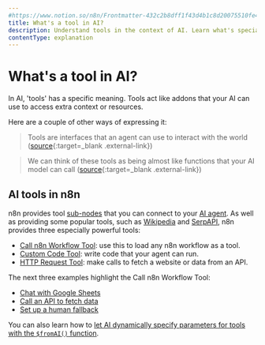 ```yaml
---
#https://www.notion.so/n8n/Frontmatter-432c2b8dff1f43d4b1c8d20075510fe4
title: What's a tool in AI?
description: Understand tools in the context of AI. Learn what's special about tools in n8n.
contentType: explanation
---
```


# What's a tool in AI?

In AI, 'tools' has a specific meaning. Tools act like addons that your AI can use to access extra context or resources.

Here are a couple of other ways of expressing it:

> Tools are interfaces that an agent can use to interact with the world ([source](https://langchain-ai.github.io/langgraphjs/how-tos/tool-calling/){:target=_blank .external-link})

<!--  -->

> We can think of these tools as being almost like functions that your AI model can call ([source](https://www.udemy.com/course/chatgpt-and-langchain-the-complete-developers-masterclass/){:target=_blank .external-link})

## AI tools in n8n

n8n provides tool [sub-nodes](/glossary.md#sub-node-n8n) that you can connect to your [AI agent](/glossary.md#ai-agent). As well as providing some popular tools, such as [Wikipedia](/integrations/builtin/cluster-nodes/sub-nodes/n8n-nodes-langchain.toolwikipedia.md) and [SerpAPI](/integrations/builtin/cluster-nodes/sub-nodes/n8n-nodes-langchain.toolserpapi.md), n8n provides three especially powerful tools:

* [Call n8n Workflow Tool](/integrations/builtin/cluster-nodes/sub-nodes/n8n-nodes-langchain.toolworkflow.md): use this to load any n8n workflow as a tool.
* [Custom Code Tool](/integrations/builtin/cluster-nodes/sub-nodes/n8n-nodes-langchain.toolcode.md): write code that your agent can run.
* [HTTP Request Tool](/integrations/builtin/cluster-nodes/sub-nodes/n8n-nodes-langchain.toolhttprequest.md): make calls to fetch a website or data from an API.

The next three examples highlight the Call n8n Workflow Tool:

- [Chat with Google Sheets](/advanced-ai/examples/data-google-sheets.md)
- [Call an API to fetch data](/advanced-ai/examples/api-workflow-tool.md)
- [Set up a human fallback](/advanced-ai/examples/human-fallback.md)

You can also learn how to [let AI dynamically specify parameters for tools with the `$fromAI()` function](/advanced-ai/examples/using-the-fromai-function.md).
